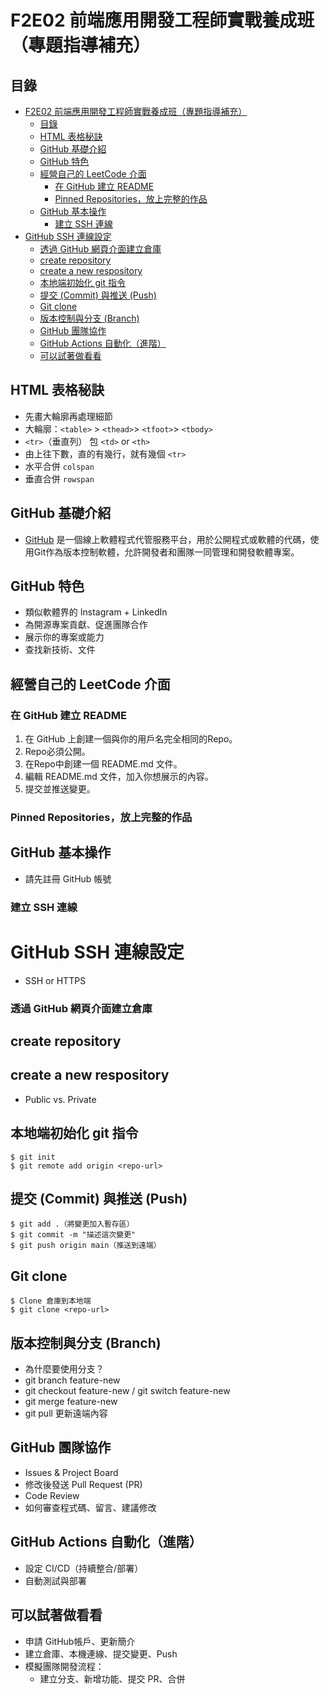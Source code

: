 
# F2E02 前端應用開發工程師實戰養成班（專題指導補充）
## 目錄
- [F2E02 前端應用開發工程師實戰養成班（專題指導補充）](#f2e02-前端應用開發工程師實戰養成班專題指導補充)
  - [目錄](#目錄)
  - [HTML 表格秘訣](#html-表格秘訣)
  - [GitHub 基礎介紹](#github-基礎介紹)
  - [GitHub 特色](#github-特色)
  - [經營自己的 LeetCode 介面](#經營自己的-leetcode-介面)
    - [在 GitHub 建立 README](#在-github-建立-readme)
    - [Pinned Repositories，放上完整的作品](#pinned-repositories放上完整的作品)
  - [GitHub 基本操作](#github-基本操作)
    - [建立 SSH 連線](#建立-ssh-連線)
- [GitHub SSH 連線設定](#github-ssh-連線設定)
    - [透過 GitHub 網頁介面建立倉庫](#透過-github-網頁介面建立倉庫)
  - [create repository](#create-repository)
  - [create a new respository](#create-a-new-respository)
  - [本地端初始化 git 指令](#本地端初始化-git-指令)
  - [提交 (Commit) 與推送 (Push)](#提交-commit-與推送-push)
  - [Git clone](#git-clone)
  - [版本控制與分支 (Branch)](#版本控制與分支-branch)
  - [GitHub 團隊協作](#github-團隊協作)
  - [GitHub Actions 自動化（進階）](#github-actions-自動化進階)
  - [可以試著做看看](#可以試著做看看)

## HTML 表格秘訣
- 先畫大輪廓再處理細節
- 大輪廓：`<table>` > `<thead>`> `<tfoot>`> `<tbody>` 
- `<tr>`（垂直列） 包 `<td>` or `<th>`
- 由上往下數，直的有幾行，就有幾個 `<tr>`
- 水平合併 `colspan`
- 垂直合併 `rowspan`


## GitHub 基礎介紹

- [GitHub](https://github.com/) 是一個線上軟體程式代管服務平台，用於公開程式或軟體的代碼，使用Git作為版本控制軟體，允許開發者和團隊一同管理和開發軟體專案。

## GitHub 特色
- 類似軟體界的 Instagram + LinkedIn
- 為開源專案貢獻、促進團隊合作
- 展示你的專案或能力
- 查找新技術、文件

## 經營自己的 LeetCode 介面

### 在 GitHub 建立 README
1. 在 GitHub 上創建一個與你的用戶名完全相同的Repo。
2. Repo必須公開。
3. 在Repo中創建一個 README.md 文件。
4. 編輯 README.md 文件，加入你想展示的內容。
5. 提交並推送變更。

### Pinned Repositories，放上完整的作品


## GitHub 基本操作
- 請先註冊 GitHub 帳號
### 建立 SSH 連線

# GitHub SSH 連線設定
- SSH or HTTPS




### 透過 GitHub 網頁介面建立倉庫
## create repository

## create a new respository
- Public vs. Private


## 本地端初始化 git 指令

```
$ git init
$ git remote add origin <repo-url>
```

## 提交 (Commit) 與推送 (Push)
```
$ git add .（將變更加入暫存區）
$ git commit -m "描述這次變更"
$ git push origin main（推送到遠端）
```

## Git clone
```
$ Clone 倉庫到本地端
$ git clone <repo-url>
```

## 版本控制與分支 (Branch)
- 為什麼要使用分支？
- git branch feature-new
- git checkout feature-new / git switch feature-new
- git merge feature-new
- git pull 更新遠端內容

## GitHub 團隊協作
- Issues & Project Board
- 修改後發送 Pull Request (PR)
- Code Review
- 如何審查程式碼、留言、建議修改


## GitHub Actions 自動化（進階）
- 設定 CI/CD（持續整合/部署）
- 自動測試與部署

## 可以試著做看看
- 申請 GitHub帳戶、更新簡介
- 建立倉庫、本機連線、提交變更、Push
- 模擬團隊開發流程：
  - 建立分支、新增功能、提交 PR、合併